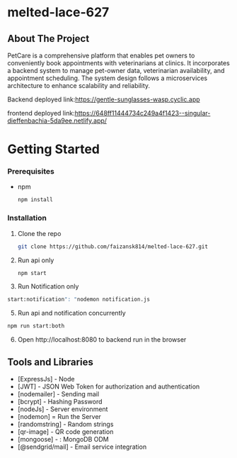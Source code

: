 # melted-lace-627
## About The Project


PetCare is a comprehensive platform that enables pet owners to conveniently book appointments with veterinarians at clinics. It incorporates a backend system to manage pet-owner data, veterinarian availability, and appointment scheduling. The system design follows a microservices architecture to enhance scalability and reliability.

Backend deployed link:https://gentle-sunglasses-wasp.cyclic.app

frontend deployed link:https://648ff11444734c249a4f1423--singular-dieffenbachia-5da9ee.netlify.app/

# Getting Started

### Prerequisites

- npm
  ```sh
  npm install 
  ```

### Installation

1. Clone the  repo
   ```sh
   git clone https://github.com/faizansk814/melted-lace-627.git
   ```

3. Run api only
   ```sh
   npm start
   ```
 4. Run Notification only
   ```sh
   start:notification": "nodemon notification.js
   ```
 5.  Run api and notification concurrently
   ```sh
   npm run start:both
   ```
 
 6. Open http://localhost:8080 to backend run in the browser 

 ## Tools and Libraries 
 - [ExpressJs] - Node 
- [JWT] - JSON Web Token for authorization and authentication
- [nodemailer] - Sending mail
- [bcrypt] - Hashing Password
- [nodeJs] - Server environment
- [nodemon] = Run the Server
- [randomstring] -  Random strings
- [qr-image] - QR code generation
- [mongoose] - : MongoDB ODM
- [@sendgrid/mail] - Email service integration


